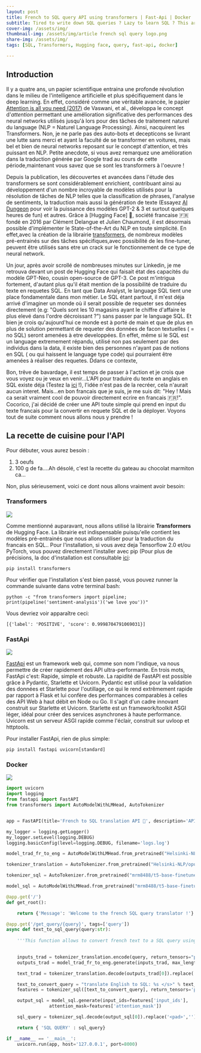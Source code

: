 ```yaml
---
layout: post
title: French to SQL query API using transformers | Fast-Api | Docker 
subtitle: Tired to write down SQL queries ? Lazy to learn SQL ? This article might be for you...
cover-img: /assets/img/
thumbnail-img: /assets/img/article french sql query logo.png
share-img: /assets/img/
tags: [SQL, Transformers, Hugging face, query, fast-api, docker]

---
```

## Introduction ##

Il y a quatre ans, un papier scientifique entraina une profonde révolution dans le milieu de l'intelligence artificielle et plus spécifiquement dans le deep learning. En effet, considéré comme une véritable avancée, le papier [Attention is all you need (2017)](https://papers.nips.cc/paper/2017/file/3f5ee243547dee91fbd053c1c4a845aa-Paper.pdf) de Vaswani, et al., développa le concept d'*attention* permettant une amélioration significative des performances des neural networks utilisés jusqu'à lors pour des tâches de traitement naturel du language (NLP = Naturel Language Processing). Ainsi, nacquirent les Transformers. Non, je ne parle pas des auto-bots et decepticons se livrant une lutte sans merci et ayant la faculté de se transformer en voitures, mais bel et bien de neural networks reposant sur le concept d'attention, et très puissant en  NLP. Petite anecdote, si vous avez remarquez une amélioration dans la traduction générée par Google trad au cours de cette période,maintenant vous savez que se sont les transformers à l'oeuvre !

Depuis la publication, les découvertes et avancées dans l'étude des transformers se sont considérablement enrichient, contribuant ainsi au développement d'un nombre incroyable de modèles utilisés pour la résolution de tâches de NLP telles que la classification de phrases, l'analyse de sentiments, la traduction mais aussi la génération de texte (Essayez [AI Dungeon](https://play.aidungeon.io/main/landing) pour voir la puissance des modèles GPT-2 & 3 et surtout quelques heures de fun) et autres. Grâce à [Hugging Face] 🤗, société francaise 🇫🇷 fondé en 2016 par Clément Delangue et Julien Chaumond, il est désormais possible d'implémenter le State-of-the-Art du NLP en toute simplicité. En effet,avec la création de la librairie [transformers](https://huggingface.co/transformers/), de nombreux modèles pré-entrainés sur des tâches spécifiques,avec possibilité de les fine-tuner, peuvent être utilisés sans etre un crack sur le fonctionnement de ce type de neural network.

Un jour, après avoir scrollé de nombreuses minutes sur Linkedin, je me retrouva devant un post de Hugging Face qui faisait état des capacités du modèle GPT-Neo, cousin open-source de GPT-3. Ce post m'intrigua fortement, d'autant plus qu'il était mention de la possibilité de traduire du texte en requetes SQL. En tant que Data Analyst, le language SQL tient une place fondamentale dans mon métier. Le SQL étant partout, il m'est déja arrivé d'imaginer un monde où il serait possible de requeter ses données directement (e.g: "Quels sont les 10 magasins ayant le chiffre d'affaire le plus elevé dans l'ordre décroissant ?") sans passer par le language SQL. Et bien je crois qu'aujourd'hui ce monde est à porté de main et que de plus en plus de solution permettant de requeter des données de facon textuelles ( = no SQL) seront amenées à etre developpées. En effet, même si le SQL est un language extremement répandu, utilisé non pas seulement par des individus dans la data, il existe bien des personnes n'ayant pas de notions en SQL ( ou qui haissent le language type code) qui pourraient être amenées à réaliser des requetes. Ddans ce contexte, 

Bon, trêve de bavardage, il est temps de passer à l'action et je crois que vous voyez ou je veux en venir...L'API pour traduire du texte en anglais en SQL existe déja (Testez la [ici](https://huggingface.co/mrm8488/t5-base-finetuned-wikiSQL) !), l'idée n'est pas de la recréer, cela n'aurait aucun interet. Mais...en bon francais que je suis, je me suis dit: "Hey ! Mais ca serait vraiment cool de pouvoir directement ecrire en francais 🇫🇷!". Cocorico, j'ai décidé de créer une API toute simple qui prend en input du texte francais pour la convertir en requete SQL et de la déployer. Voyons tout de suite comment nous allons nous y prendre !

## La recette de cuisine pour l'API ##

Pour débuter, vous aurez besoin :
1. 3 oeufs
2. 100 g de fa....Ah désolé, c'est la recette du gateau au chocolat marmiton ca...

Non, plus sérieusement, voici ce dont nous allons vraiment avoir besoin:

### Transformers ### 

![](https://external-content.duckduckgo.com/iu/?u=https%3A%2F%2Fmiro.medium.com%2Fmax%2F1200%2F1*Bp8K-_PJrG2NQxLlzk7hlw.png&f=1&nofb=1)

Comme mentionné auparavant, nous allons utilisé la librairie **Transformers** de Hugging Face. La librairie est indispensable puisqu'elle contient les modèles pré-entrainés que nous allons utiliser pour la traduction du francais en SQL.. Pour l'installation, si vous avez deja Tensorflow 2.0 et/ou PyTorch, vous pouvez directement l'installer avec pip (Pour plus de précisions, la doc d'installation est consultable [ici](https://huggingface.co/transformers/installation.html):
```console
pip install transformers
```
Pour vérifier que l'installation s'est bien passé, vous pouvez runner la commande suivante dans votre terminal bash:
```console
python -c "from transformers import pipeline; print(pipeline('sentiment-analysis')('we love you'))"
```
Vous devriez voir apparaître ceci:
```console
[{'label': 'POSITIVE', 'score': 0.9998704791069031}]
```

### FastApi ###

![](https://external-content.duckduckgo.com/iu/?u=https%3A%2F%2Fmiro.medium.com%2Fmax%2F1023%2F1*du7p50wS_fIsaC_lR18qsg.png&f=1&nofb=1)

[FastApi](https://fastapi.tiangolo.com/) est un framework web qui, comme son nom l'indique, va nous permettre de créer rapidement des API ultra-performante. En trois mots, FastApi c'est: Rapide, simple et robuste. La rapidité de FastAPI est possible grâce à Pydantic, Starlette et Uvicorn. Pydantic est utilisé pour la validation des données et Starlette pour l'outillage, ce qui le rend extrêmement rapide par rapport à Flask et lui confère des performances comparables à celles des API Web à haut débit en Node ou Go. Il s'agit d'un cadre innovant construit sur Starlette et Uvicorn. Starlette est un framework/toolkit ASGI léger, idéal pour créer des services asynchrones à haute performance. Uvicorn est un serveur ASGI rapide comme l'éclair, construit sur uvloop et httptools. 

Pour installer FastApi, rien de plus simple:
```console
pip install fastapi uvicorn[standard]
```

### Docker ###

![](https://external-content.duckduckgo.com/iu/?u=https%3A%2F%2Fstatic.geeek.org%2Fpublic%2Flogiciels%2Fdocker-logo.png&f=1&nofb=1)

```py
import uvicorn
import logging
from fastapi import FastAPI
from transformers import AutoModelWithLMHead, AutoTokenizer


app = FastAPI(title='French to SQL translation API 🤗', description='API for SQL query translation from french text using Hugging Face transformers')

my_logger = logging.getLogger()
my_logger.setLevel(logging.DEBUG)
logging.basicConfig(level=logging.DEBUG, filename='logs.log')

model_trad_fr_to_eng = AutoModelWithLMHead.from_pretrained("Helsinki-NLP/opus-mt-fr-en")

tokenizer_translation = AutoTokenizer.from_pretrained("Helsinki-NLP/opus-mt-fr-en")

tokenizer_sql = AutoTokenizer.from_pretrained("mrm8488/t5-base-finetuned-wikiSQL")

model_sql = AutoModelWithLMHead.from_pretrained("mrm8488/t5-base-finetuned-wikiSQL")

@app.get('/')
def get_root():

    return {'Message': 'Welcome to the french SQL query translator !'}

@app.get('/get_query/{query}', tags=['query'])
async def text_to_sql_query(query:str):
    
    '''This function allows to convert french text to a SQL query using opus-mt-fr-en transformer for text translation and a t5 base finedtuned on wikiSQL for english to SQL traduction'''
   

    inputs_trad = tokenizer_translation.encode(query, return_tensors="pt")
    outputs_trad = model_trad_fr_to_eng.generate(inputs_trad, max_length=600, num_beams=4, early_stopping=True)

    text_trad = tokenizer_translation.decode(outputs_trad[0]).replace('<pad>','')

    text_to_convert_query = "translate English to SQL: %s </s>" % text_trad
    features = tokenizer_sql([text_to_convert_query], return_tensors='pt')

    output_sql = model_sql.generate(input_ids=features['input_ids'], 
                attention_mask=features['attention_mask'])

    sql_query = tokenizer_sql.decode(output_sql[0]).replace('<pad>','').replace('</s>','')

    return { 'SQL QUERY' : sql_query} 

if __name__ == '__main__':    
    uvicorn.run(app, host='127.0.0.1', port=8000)
```
